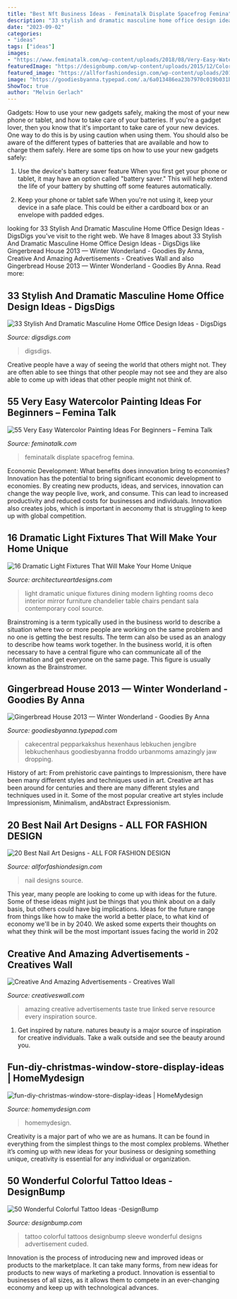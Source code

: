 ```yaml
---
title: "Best Nft Business Ideas - Feminatalk Displate Spacefrog Femina"
description: "33 stylish and dramatic masculine home office design ideas"
date: "2023-09-02"
categories:
- "ideas"
tags: ["ideas"]
images:
- "https://www.feminatalk.com/wp-content/uploads/2018/08/Very-Easy-Watercolor-Painting-Ideas-for-beginners00014.jpg"
featuredImage: "https://designbump.com/wp-content/uploads/2015/12/Colorful-Sleeve-Tattoo.jpg"
featured_image: "https://allforfashiondesign.com/wp-content/uploads/2013/11/ma-2.jpg"
image: "https://goodiesbyanna.typepad.com/.a/6a013486ea23b7970c019b031b5bcd970d-600wi"
ShowToc: true
author: "Melvin Gerlach"
---
```



Gadgets: How to use your new gadgets safely, making the most of your new phone or tablet, and how to take care of your batteries.
If you're a gadget lover, then you know that it's important to take care of your new devices. One way to do this is by using caution when using them. You should also be aware of the different types of batteries that are available and how to charge them safely. Here are some tips on how to use your new gadgets safely: 
1) Use the device's battery saver feature When you first get your phone or tablet, it may have an option called "battery saver." This will help extend the life of your battery by shutting off some features automatically. 

2) Keep your phone or tablet safe When you're not using it, keep your device in a safe place. This could be either a cardboard box or an envelope with padded edges.

	

		
looking for 33 Stylish And Dramatic Masculine Home Office Design Ideas - DigsDigs you've visit to the right web. We have 8 Images about 33 Stylish And Dramatic Masculine Home Office Design Ideas - DigsDigs like Gingerbread House 2013 — Winter Wonderland - Goodies By Anna, Creative And Amazing Advertisements - Creatives Wall and also Gingerbread House 2013 — Winter Wonderland - Goodies By Anna. Read more:
		
    
## 33 Stylish And Dramatic Masculine Home Office Design Ideas - DigsDigs

<img loading=lazy src="https://www.digsdigs.com/photos/stylish-and-dramatic-masculine-home-offices-34.jpg" onerror="this.onerror=null;this.src='https://tse2.mm.bing.net/th?id=OIP.UNwUzi8DV6NObK_F5oi4jgHaEn&amp;pid=15.1';" alt="33 Stylish And Dramatic Masculine Home Office Design Ideas - DigsDigs">

_Source: digsdigs.com_

>digsdigs. 

	

Creative people have a way of seeing the world that others might not. They are often able to see things that other people may not see and they are also able to come up with ideas that other people might not think of.

    
## 55 Very Easy Watercolor Painting Ideas For Beginners – Femina Talk

<img loading=lazy src="https://www.feminatalk.com/wp-content/uploads/2018/08/Very-Easy-Watercolor-Painting-Ideas-for-beginners00014.jpg" onerror="this.onerror=null;this.src='https://tse3.mm.bing.net/th?id=OIP.YGQouffOcLBMAzq4ctaSpwHaKZ&amp;pid=15.1';" alt="55 Very Easy Watercolor Painting Ideas For Beginners – Femina Talk">

_Source: feminatalk.com_

>feminatalk displate spacefrog femina. 

	

Economic Development: What benefits does innovation bring to economies?
Innovation has the potential to bring significant economic development to economies. By creating new products, ideas, and services, innovation can change the way people live, work, and consume. This can lead to increased productivity and reduced costs for businesses and individuals. Innovation also creates jobs, which is important in aeconomy that is struggling to keep up with global competition.

    
## 16 Dramatic Light Fixtures That Will Make Your Home Unique

<img loading=lazy src="http://www.architectureartdesigns.com/wp-content/uploads/2014/03/858.jpg" onerror="this.onerror=null;this.src='https://tse3.mm.bing.net/th?id=OIP.AHFck0Pe13zGU1a3HIhvfQAAAA&amp;pid=15.1';" alt="16 Dramatic Light Fixtures That Will Make Your Home Unique">

_Source: architectureartdesigns.com_

>light dramatic unique fixtures dining modern lighting rooms deco interior mirror furniture chandelier table chairs pendant sala contemporary cool source. 

	

Brainstroming is a term typically used in the business world to describe a situation where two or more people are working on the same problem and no one is getting the best results. The term can also be used as an analogy to describe how teams work together. In the business world, it is often necessary to have a central figure who can communicate all of the information and get everyone on the same page. This figure is usually known as the Brainstromer.

    
## Gingerbread House 2013 — Winter Wonderland - Goodies By Anna

<img loading=lazy src="https://goodiesbyanna.typepad.com/.a/6a013486ea23b7970c019b031b5bcd970d-600wi" onerror="this.onerror=null;this.src='https://tse2.mm.bing.net/th?id=OIP.o1t9kmjyrg_Ajcx1T_X10gHaK8&amp;pid=15.1';" alt="Gingerbread House 2013 — Winter Wonderland - Goodies By Anna">

_Source: goodiesbyanna.typepad.com_

>cakecentral pepparkakshus hexenhaus lebkuchen jengibre lebkuchenhaus goodiesbyanna froddo urbanmoms amazingly jaw dropping. 

	

History of art: From prehistoric cave paintings to Impressionism, there have been many different styles and techniques used in art.
Creative art has been around for centuries and there are many different styles and techniques used in it. Some of the most popular creative art styles include Impressionism, Minimalism, andAbstract Expressionism.

    
## 20 Best Nail Art Designs - ALL FOR FASHION DESIGN

<img loading=lazy src="https://allforfashiondesign.com/wp-content/uploads/2013/11/ma-2.jpg" onerror="this.onerror=null;this.src='https://tse3.mm.bing.net/th?id=OIP.cw5oXTHH_WSeZLmSYFGwIgHaK9&amp;pid=15.1';" alt="20 Best Nail Art Designs - ALL FOR FASHION DESIGN">

_Source: allforfashiondesign.com_

>nail designs source. 

	

This year, many people are looking to come up with ideas for the future. Some of these ideas might just be things that you think about on a daily basis, but others could have big implications. Ideas for the future range from things like how to make the world a better place, to what kind of economy we'll be in by 2040. We asked some experts their thoughts on what they think will be the most important issues facing the world in 202
    
## Creative And Amazing Advertisements - Creatives Wall

<img loading=lazy src="https://www.creativeswall.com/wp-content/uploads/2014/04/Follow-The-True-Taste-2-o-e1398619362770.jpg" onerror="this.onerror=null;this.src='https://tse1.mm.bing.net/th?id=OIP.C6g6H5fJNHF5Rt39CzBi1QHaKe&amp;pid=15.1';" alt="Creative And Amazing Advertisements - Creatives Wall">

_Source: creativeswall.com_

>amazing creative advertisements taste true linked serve resource every inspiration source. 

	

1. Get inspired by nature. natures beauty is a major source of inspiration for creative individuals. Take a walk outside and see the beauty around you.

    
## Fun-diy-christmas-window-store-display-ideas | HomeMydesign

<img loading=lazy src="https://homemydesign.com/wp-content/uploads/2019/12/fun-diy-christmas-window-store-display-ideas.jpg" onerror="this.onerror=null;this.src='https://tse2.mm.bing.net/th?id=OIP.BklglxYY6Icn0P-i18tR7gHaLO&amp;pid=15.1';" alt="fun-diy-christmas-window-store-display-ideas | HomeMydesign">

_Source: homemydesign.com_

>homemydesign. 

	

Creativity is a major part of who we are as humans. It can be found in everything from the simplest things to the most complex problems. Whether it’s coming up with new ideas for your business or designing something unique, creativity is essential for any individual or organization.

    
## 50 Wonderful Colorful Tattoo Ideas -DesignBump

<img loading=lazy src="https://designbump.com/wp-content/uploads/2015/12/Colorful-Sleeve-Tattoo.jpg" onerror="this.onerror=null;this.src='https://tse1.mm.bing.net/th?id=OIP.sR3JSkYGMvQcGGMfPtoj9QHaJ4&amp;pid=15.1';" alt="50 Wonderful Colorful Tattoo Ideas -DesignBump">

_Source: designbump.com_

>tattoo colorful tattoos designbump sleeve wonderful designs advertisement cuded. 

	

Innovation is the process of introducing new and improved ideas or products to the marketplace. It can take many forms, from new ideas for products to new ways of marketing a product. Innovation is essential to businesses of all sizes, as it allows them to compete in an ever-changing economy and keep up with technological advances.

